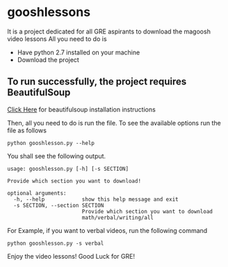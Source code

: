 # gooshlessons
It is a project dedicated for all GRE aspirants to download the magoosh video lessons
All you need to do is 
- Have python 2.7 installed on your machine
- Download the project
## To run successfully, the project requires BeautifulSoup
[Click Here](https://www.crummy.com/software/BeautifulSoup/bs4/doc/) for beautifulsoup installation instructions

Then, all you need to do is run the file. To see the available options run the file as follows
```
python gooshlesson.py --help
```
You shall see the following output.
```
usage: gooshlesson.py [-h] [-s SECTION]

Provide which section you want to download!

optional arguments:
  -h, --help            show this help message and exit
  -s SECTION, --section SECTION
                        Provide which section you want to download
                        math/verbal/writing/all

```
For Example, if you want to verbal videos, run the following command
```
python gooshlesson.py -s verbal
```
Enjoy the video lessons!
Good Luck for GRE!



